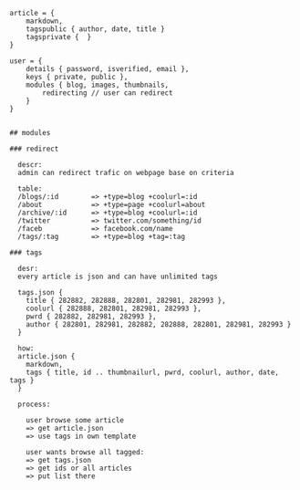 
	article = { 
		markdown, 
		tagspublic { author, date, title }
	 	tagsprivate {  } 
	}
	
	user = {
		details { password, isverified, email },
		keys { private, public },
		modules { blog, images, thumbnails, 
			redirecting // user can redirect 
		}
	}
	
	
	## modules
	
	### redirect
	
	  descr:
	  admin can redirect trafic on webpage base on criteria
		
	  table:
	  /blogs/:id 		=> +type=blog +coolurl=:id
	  /about 			=> +type=page +coolurl=about
	  /archive/:id 		=> +type=blog +coolurl=:id
	  /twitter			=> twitter.com/something/id
	  /faceb			=> facebook.com/name
	  /tags/:tag		=> +type=blog +tag=:tag
	  
	### tags
	  
	  desr:
	  every article is json and can have unlimited tags
	  
	  tags.json {
	  	title { 282882, 282888, 282801, 282981, 282993 },
		coolurl { 282888, 282801, 282981, 282993 },
		pwrd { 282882, 282981, 282993 },
		author { 282801, 282981, 282882, 282888, 282801, 282981, 282993 }
	  }
	  
	  how:
	  article.json { 
	  	markdown, 
		tags { title, id .. thumbnailurl, pwrd, coolurl, author, date, tags } 
	  }
	  
	  process:
	  
	    user browse some article 
	  	=> get article.json 
		=> use tags in own template
		
	    user wants browse all tagged:
		=> get tags.json
		=> get ids or all articles
		=> put list there